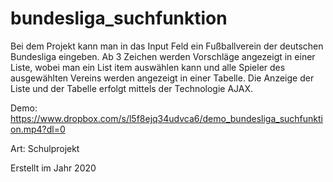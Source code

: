 # bundesliga_suchfunktion
Bei dem Projekt kann man in das Input Feld ein Fußballverein der deutschen Bundesliga eingeben. Ab 3 Zeichen werden Vorschläge angezeigt in einer Liste, wobei man ein List item auswählen kann und alle Spieler des ausgewählten Vereins werden angezeigt in einer Tabelle. Die Anzeige der Liste und der Tabelle erfolgt mittels der Technologie AJAX.

Demo: https://www.dropbox.com/s/l5f8ejq34udvca6/demo_bundesliga_suchfunktion.mp4?dl=0

Art: Schulprojekt 

Erstellt im Jahr 2020
